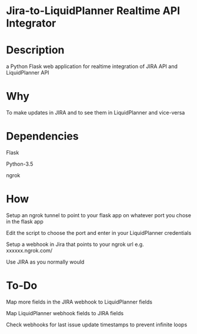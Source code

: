 # Jira-to-LiquidPlanner Realtime API Integrator
# Description

a Python Flask web application for realtime integration of JIRA API and LiquidPlanner API



# Why

To make updates in JIRA and to see them in LiquidPlanner and vice-versa



# Dependencies

Flask

Python-3.5

ngrok



# How

Setup an ngrok tunnel to point to your flask app on whatever port you chose in the flask app 

Edit the script to choose the port and enter in your LiquidPlanner credentials

Setup a webhook in Jira that points to your ngrok url e.g. xxxxxx.ngrok.com/

Use JIRA as you normally would



# To-Do

Map more fields in the JIRA webhook to LiquidPlanner fields

Map LiquidPlanner webhook fields to JIRA fields

Check webhooks for last issue update timestamps to prevent infinite loops


